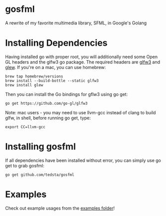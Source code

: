 gosfml
======

A rewrite of my favorite multimedia library, SFML, in Google's Golang

# Installing Dependencies
Having installed go with proper root, you will additionally need some Open GL headers and the glfw3 go package. The required headers are [glfw3](http://www.glfw.org/download.html) and [glew](http://glew.sourceforge.net/install.html). If you're on a mac, you can use homebrew:

```
brew tap homebrew/versions
brew install --build-bottle --static glfw3
brew install glew
```

Then you can install the Go bindings for gflw3 using go get:

```
go get https://github.com/go-gl/glfw3
```

Note: mac users - you may need to use llvm-gcc instead of clang to build glfw, in shell, before running go get, type:
```
export CC=llvm-gcc
```

# Installing gosfml
If all dependencies have been installed without error, you can simply use go get to grab gosfml:

```
go get github.com/tedsta/gosfml
```

# Examples
Check out example usages from the [examples folder](https://github.com/tedsta/gosfml/tree/master/examples)!

